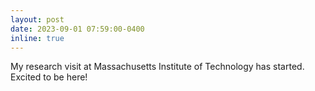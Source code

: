 ```yaml
---
layout: post
date: 2023-09-01 07:59:00-0400
inline: true
---
```


My research visit at Massachusetts Institute of Technology has started. Excited to be here!
